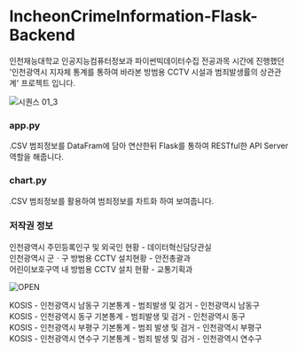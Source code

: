# IncheonCrimeInformation-Flask-Backend
인천재능대학교 인공지능컴퓨터정보과 파이썬빅데이터수집 전공과목 시간에 진행했던 <br>'인천광역시 지자체 통계를 통하여 바라본 방범용 CCTV 시설과 범죄발생률의 상관관계' 프로젝트 입니다.

 ![시퀀스 01_3](https://user-images.githubusercontent.com/38902021/174100849-7f5b00c0-3dc1-4201-82dd-125a66f9be00.gif)
 
 <h3>app.py</h3>
  .CSV 범죄정보를 DataFram에 담아 연산한뒤 Flask를 통하여 RESTful한 API Server 역할을 해줍니다. <br>
  
 <h3>chart.py</h3>
  .CSV 범죄정보를 활용하여 범죄정보를 차트화 하여 보여줍니다.<br>
  
  <h3>저작권 정보</h3>
  인천광역시 주민등록인구 및 외국인 현황 - 데이터혁신담당관실 <br>
  인천광역시 군ㆍ구 방범용 CCTV 설치현황 - 안전총괄과 <br>
  어린이보호구역 내 방범용 CCTV 설치 현황 - 교통기획과 <br>
  
  ![OPEN](https://user-images.githubusercontent.com/38902021/174112701-12991ea8-f10b-42b7-b21c-5fe605b998cd.gif) <br>

  KOSIS - 인천광역시 남동구 기본통계 - 범죄발생 및 검거 -  인천광역시 남동구 <br>
  KOSIS - 인천광역시 동구 기본통계 - 범죄발생 및 검거 -  인천광역시 동구 <br>
  KOSIS - 인천광역시 부평구 기본통계 - 범죄 발생 및 검거 - 인천광역시 부평구 <br>
  KOSIS - 인천광역시 연수구 기본통계 - 범죄 발생 및 검거 - 인천광역시 연수구 <br>
 
 

